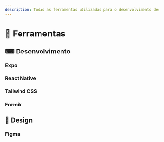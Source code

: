 ```yaml
---
description: Todas as ferramentas utilizadas para o desenvolvimento desse trabalho.
---
```


# 🧰 Ferramentas

## ⌨ Desenvolvimento

### Expo

### React Native

### Tailwind CSS

### Formik

## 🎨 Design

### Figma



